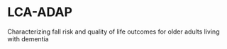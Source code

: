 # LCA-ADAP
Characterizing fall risk and quality of life outcomes for older adults living with dementia
